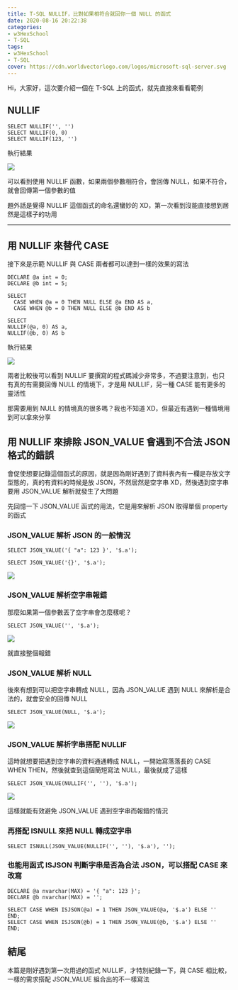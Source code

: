 ```yaml
---
title: T-SQL NULLIF，比對如果相符合就回你一個 NULL 的函式
date: 2020-08-16 20:22:38
categories:
- w3HexSchool
- T-SQL
tags:
- w3HexSchool
- T-SQL
cover: https://cdn.worldvectorlogo.com/logos/microsoft-sql-server.svg
---
```


Hi，大家好，這次要介紹一個在 T-SQL 上的函式，就先直接來看看範例

## NULLIF

```sql=
SELECT NULLIF('', '')
SELECT NULLIF(0, 0)
SELECT NULLIF(123, '')
```

執行結果

![](https://i.imgur.com/96hJJhA.png)

可以看到使用 NULLIF 函數，如果兩個參數相符合，會回傳 NULL，如果不符合，就會回傳第一個參數的值

題外話是覺得 NULLIF 這個函式的命名還蠻妙的 XD，第一次看到沒能直接想到居然是這樣子的功用

---

## 用 NULLIF 來替代 CASE

接下來是示範 NULLIF 與 CASE 兩者都可以達到一樣的效果的寫法

```sql=
DECLARE @a int = 0;
DECLARE @b int = 5;

SELECT
  CASE WHEN @a = 0 THEN NULL ELSE @a END AS a,
  CASE WHEN @b = 0 THEN NULL ELSE @b END AS b

SELECT
NULLIF(@a, 0) AS a,
NULLIF(@b, 0) AS b
```

執行結果

![](https://i.imgur.com/cYuK0rU.png)

兩者比較後可以看到 NULLIF 要撰寫的程式碼減少非常多，不過要注意到，也只有真的有需要回傳 NULL 的情境下，才是用 NULLIF，另一種 CASE 能有更多的靈活性

那需要用到 NULL 的情境真的很多嗎？我也不知道 XD，但最近有遇到一種情境用到可以拿來分享

## 用 NULLIF 來排除 JSON_VALUE 會遇到不合法 JSON 格式的錯誤

會促使想要記錄這個函式的原因，就是因為剛好遇到了資料表內有一欄是存放文字型態的，真的有資料的時候是放 JSON，不然居然是空字串 XD，然後遇到空字串要用 JSON_VALUE 解析就發生了大問題

先回憶一下 JSON_VALUE 函式的用法，它是用來解析 JSON 取得單個 property 的函式

### JSON_VALUE 解析 JSON 的一般情況

```sql=
SELECT JSON_VALUE('{ "a": 123 }', '$.a');

SELECT JSON_VALUE('{}', '$.a');
```

![](https://i.imgur.com/f5DqYRB.png)

### JSON_VALUE 解析空字串報錯

那麼如果第一個參數丟了空字串會怎麼樣呢？

```sql=
SELECT JSON_VALUE('', '$.a');
```

![](https://i.imgur.com/MgVg56S.png)

就直接整個報錯

### JSON_VALUE 解析 NULL

後來有想到可以把空字串轉成 NULL，因為 JSON_VALUE 遇到 NULL 來解析是合法的，就會安全的回傳 NULL

```sql=
SELECT JSON_VALUE(NULL, '$.a');
```

![](https://i.imgur.com/X9oRtZY.png)

### JSON_VALUE 解析字串搭配 NULLIF

這時就想要把遇到空字串的資料通通轉成 NULL，一開始寫落落長的 CASE WHEN THEN，然後就查到這個簡短寫法 NULL，最後就成了這樣

```sql=
SELECT JSON_VALUE(NULLIF('', ''), '$.a');
```

![](https://i.imgur.com/2YCSesz.png)

這樣就能有效避免 JSON_VALUE 遇到空字串而報錯的情況

### 再搭配 ISNULL 來把 NULL 轉成空字串

```sql=
SELECT ISNULL(JSON_VALUE(NULLIF('', ''), '$.a'), '');
```

### 也能用函式 ISJSON 判斷字串是否為合法 JSON，可以搭配 CASE 來改寫

```sql=
DECLARE @a nvarchar(MAX) = '{ "a": 123 }';
DECLARE @b nvarchar(MAX) = '';

SELECT CASE WHEN ISJSON(@a) = 1 THEN JSON_VALUE(@a, '$.a') ELSE '' END;
SELECT CASE WHEN ISJSON(@b) = 1 THEN JSON_VALUE(@b, '$.a') ELSE '' END;
```

## 結尾

本篇是剛好遇到第一次用過的函式 NULLIF，才特別紀錄一下，與 CASE 相比較，一樣的需求搭配 JSON_VALUE 組合出的不一樣寫法
